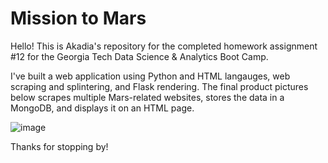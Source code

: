 # Mission to Mars

Hello! This is Akadia's repository for the completed homework assignment #12 for the Georgia Tech Data Science & Analytics Boot Camp. 

I've built a web application using Python and HTML langauges, web scraping and splintering, and Flask rendering. The final product pictures below scrapes multiple Mars-related websites, stores the data in a MongoDB, and displays it on an HTML page.

![image](https://user-images.githubusercontent.com/56618353/112557168-d4860e00-8d99-11eb-8d2e-bd3756235302.png)

Thanks for stopping by!
